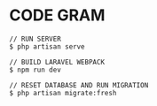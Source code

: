 # CODE GRAM

    // RUN SERVER
    $ php artisan serve

    // BUILD LARAVEL WEBPACK
    $ npm run dev

    // RESET DATABASE AND RUN MIGRATION
    $ php artisan migrate:fresh
    